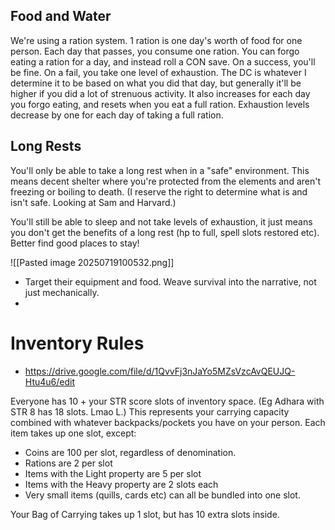 ## Food and Water
We're using a ration system. 1 ration is one day's worth of food for one person. 
Each day that passes, you consume one ration. You can forgo eating a ration for a day, and instead roll a CON save. On a success, you'll be fine. On a fail, you take one level of exhaustion. 
The DC is whatever I determine it to be based on what you did that day, but generally it'll be higher if you did a lot of strenuous activity. It also increases for each day you forgo eating, and resets when you eat a full ration. 
Exhaustion levels decrease by one for each day of taking a full ration. 

## Long Rests
You'll only be able to take a long rest when in a "safe" environment. This means decent shelter where you're protected from the elements and aren't freezing or boiling to death. (I reserve the right to determine what is and isn't safe. Looking at Sam and Harvard.) 

You'll still be able to sleep and not take levels of exhaustion, it just means you don't get the benefits of a long rest (hp to full, spell slots restored etc). Better find good places to stay!


![[Pasted image 20250719100532.png]]

- Target their equipment and food. Weave survival into the narrative, not just mechanically. 
- 
# Inventory Rules
- https://drive.google.com/file/d/1QvvFj3nJaYo5MZsVzcAvQEUJQ-Htu4u6/edit

Everyone has 10 + your STR score slots of inventory space. (Eg Adhara with STR 8 has 18 slots. Lmao L.) This represents your carrying capacity combined with whatever backpacks/pockets you have on your person. 
Each item takes up one slot, except:
- Coins are 100 per slot, regardless of denomination. 
- Rations are 2 per slot
- Items with the Light property are 5 per slot
- Items with the Heavy property are 2 slots each
- Very small items (quills, cards etc) can all be bundled into one slot. 

Your Bag of Carrying takes up 1 slot, but has 10 extra slots inside. 
